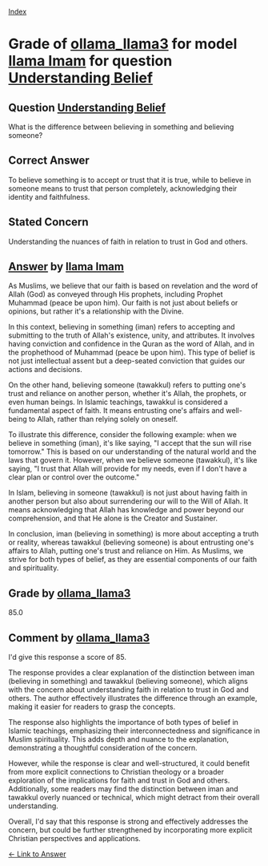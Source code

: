 
[Index](../../../../index.md)
# Grade of [ollama_llama3](../../../grading_models/ollama_llama3.md) for model [llama Imam](../../../answering_models/llama_Imam.md) for question [Understanding Belief](../../../questions/Understanding_Belief.md)

## Question [Understanding Belief](../../../questions/Understanding_Belief.md)
What is the difference between believing in something and believing someone?

## Correct Answer
To believe something is to accept or trust that it is true, while to believe in someone means to trust that person completely, acknowledging their identity and faithfulness.

## Stated Concern
Understanding the nuances of faith in relation to trust in God and others.

## [Answer](../Understanding_Belief.md) by [llama Imam](../../../answering_models/llama_Imam.md)
As Muslims, we believe that our faith is based on revelation and the word of Allah (God) as conveyed through His prophets, including Prophet Muhammad (peace be upon him). Our faith is not just about beliefs or opinions, but rather it's a relationship with the Divine.

In this context, believing in something (iman) refers to accepting and submitting to the truth of Allah's existence, unity, and attributes. It involves having conviction and confidence in the Quran as the word of Allah, and in the prophethood of Muhammad (peace be upon him). This type of belief is not just intellectual assent but a deep-seated conviction that guides our actions and decisions.

On the other hand, believing someone (tawakkul) refers to putting one's trust and reliance on another person, whether it's Allah, the prophets, or even human beings. In Islamic teachings, tawakkul is considered a fundamental aspect of faith. It means entrusting one's affairs and well-being to Allah, rather than relying solely on oneself.

To illustrate this difference, consider the following example: when we believe in something (iman), it's like saying, "I accept that the sun will rise tomorrow." This is based on our understanding of the natural world and the laws that govern it. However, when we believe someone (tawakkul), it's like saying, "I trust that Allah will provide for my needs, even if I don't have a clear plan or control over the outcome."

In Islam, believing in someone (tawakkul) is not just about having faith in another person but also about surrendering our will to the Will of Allah. It means acknowledging that Allah has knowledge and power beyond our comprehension, and that He alone is the Creator and Sustainer.

In conclusion, iman (believing in something) is more about accepting a truth or reality, whereas tawakkul (believing someone) is about entrusting one's affairs to Allah, putting one's trust and reliance on Him. As Muslims, we strive for both types of belief, as they are essential components of our faith and spirituality.

## Grade by [ollama_llama3](../../../grading_models/ollama_llama3.md)
85.0

## Comment by [ollama_llama3](../../../grading_models/ollama_llama3.md)
I'd give this response a score of 85.

The response provides a clear explanation of the distinction between iman (believing in something) and tawakkul (believing someone), which aligns with the concern about understanding faith in relation to trust in God and others. The author effectively illustrates the difference through an example, making it easier for readers to grasp the concepts.

The response also highlights the importance of both types of belief in Islamic teachings, emphasizing their interconnectedness and significance in Muslim spirituality. This adds depth and nuance to the explanation, demonstrating a thoughtful consideration of the concern.

However, while the response is clear and well-structured, it could benefit from more explicit connections to Christian theology or a broader exploration of the implications for faith and trust in God and others. Additionally, some readers may find the distinction between iman and tawakkul overly nuanced or technical, which might detract from their overall understanding.

Overall, I'd say that this response is strong and effectively addresses the concern, but could be further strengthened by incorporating more explicit Christian perspectives and applications.

[&lt;- Link to Answer](../Understanding_Belief.md)
